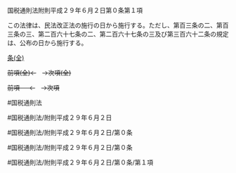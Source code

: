 国税通則法附則平成２９年６月２日第０条第１項

この法律は、民法改正法の施行の日から施行する。ただし、第百三条の二、第百三条の三、第二百六十七条の二、第二百六十七条の三及び第三百六十二条の規定は、公布の日から施行する。

[条(全)](国税通則法＿＿＿＿附則平成２９年６月２日第０条_.md)

~~前項(全)←~~　~~→次項(全)~~

~~前項 　 ←~~　~~→次項~~



#国税通則法

#国税通則法/附則平成２９年６月２日

#国税通則法/附則平成２９年６月２日/第０条

#国税通則法/附則平成２９年６月２日/第０条

#国税通則法/附則平成２９年６月２日/第０条/第１項

